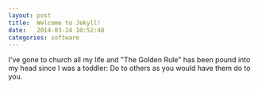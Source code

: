 ```yaml
---
layout: post
title:  Welcome to Jekyll!
date:   2014-03-24 10:52:48
categories: software
---
```


I've gone to church all my life and "The Golden Rule" has been pound into my head since I was a toddler: Do to others as you would have them do to you.
